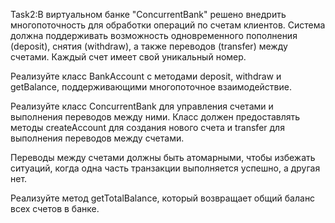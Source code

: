 Task2:В виртуальном банке "ConcurrentBank" решено внедрить многопоточность для обработки операций по счетам клиентов. Система должна поддерживать возможность одновременного пополнения (deposit), снятия (withdraw), а также переводов (transfer) между счетами. Каждый счет имеет свой уникальный номер.

Реализуйте класс BankAccount с методами deposit, withdraw и getBalance, поддерживающими многопоточное взаимодействие.

Реализуйте класс ConcurrentBank для управления счетами и выполнения переводов между ними. Класс должен предоставлять методы createAccount для создания нового счета и transfer для выполнения переводов между счетами.

Переводы между счетами должны быть атомарными, чтобы избежать ситуаций, когда одна часть транзакции выполняется успешно, а другая нет.

Реализуйте метод getTotalBalance, который возвращает общий баланс всех счетов в банке.
